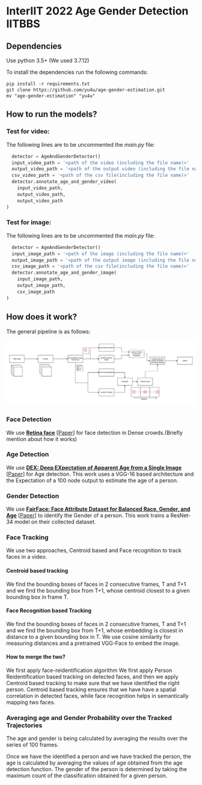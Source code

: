# InterIIT 2022 Age Gender Detection IITBBS

## Dependencies

Use python 3.5+ (We used 3.7.12)

To install the dependencies run the following commands:

```
pip install -r requirements.txt
git clone https://github.com/yu4u/age-gender-estimation.git
mv "age-gender-estimation" "yu4u"
```

## How to run the models?

### Test for video:

The following lines are to be uncommented the *main.py* file:
```python
  detector = AgeAndGenderDetector()
  input_video_path = '<path of the video (including the file name)>'
  output_video_path = '<path of the output video (including the file name)>'
  csv_video_path = '<path of the csv file(including the file name)>'
  detector.annotate_age_and_gender_video(
	input_video_path, 
	output_video_path, 
	output_video_path
)
```


### Test for image:

The following lines are to be uncommented the *main.py* file:
```python
  detector = AgeAndGenderDetector()
  input_image_path = '<path of the image (including the file name)>'
  output_image_path = '<path of the output image (including the file name)>'
  csv_image_path = '<path of the csv file(including the file name)>'
  detector.annotate_age_and_gender_image(
	input_image_path, 
	output_image_path, 
	csv_image_path
)
```

## How does it work?

The general pipeline is as follows:

<!-- //Image should come here -->
![Pipeline](Pipeline.png)
### Face Detection
We use [**Retina face**](https://github.com/serengil/retinaface) [[Paper](https://arxiv.org/abs/1905.00641)] for face detection in Dense crowds.(Briefly mention about how it works)

### Age Detection
We use [**DEX: Deep EXpectation of Apparent Age from a Single Image**](https://github.com/yu4u/age-gender-estimation) [[Paper](https://ieeexplore.ieee.org/document/7406390)] for Age detection. This work uses a VGG-16 based architecture and the Expectation of a 100 node output to estimate the age of a person.

### Gender Detection
We use [**FairFace: Face Attribute Dataset for Balanced Race, Gender, and Age**](https://github.com/dchen236/FairFace) [[Paper](https://arxiv.org/abs/1908.04913)] to identify the Gender of a person. This work trains a ResNet-34 model on their collected dataset.

### Face Tracking
We use two approaches, Centroid based and Face recognition to track faces in a video. 

#### Centroid based tracking
We find the bounding boxes of faces in 2 consecutive frames, T and T+1 and we find the bounding box from T+1, whose centroid closest to a given bounding box in frame T.

#### Face Recognition based Tracking
We find the bounding boxes of faces in 2 consecutive frames, T and T+1 and we find the bounding box from T+1, whose embedding is closest in distance to a given bounding box in T. We use cosine similarity for measuring distances and a pretrained VGG-Face to embed the image.

#### How to merge the two?
We first apply face-reidentification algorithm
We first apply Person Reidentification based tracking on detected faces, and then we apply Centroid based tracking to make sure that we have identified the right person. Centroid based tracking ensures that we have have a spatial correlation in detected faces, while face recognition helps in semantically mapping two faces.

### Averaging age and Gender Probability over the Tracked Trajectories

The age and gender is being calculated by averaging the results over the series of 100 frames. 

Once we have the identified a person and we have tracked the person, the age is calculated by averaging the values of age obtained from the age detection function. The gender of the person is determined by taking the maximum count of the classification obtained for a given person.


